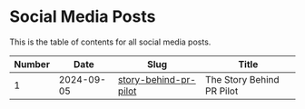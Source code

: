 # Social Media Posts

This is the table of contents for all social media posts.


| Number | Date       | Slug                                               | Title |
|---------|------------|----------------------------------------------------| ----- |
| 1       | 2024-09-05 | [story-behind-pr-pilot](./1-story-behind-pr-pilot) | The Story Behind PR Pilot                          |